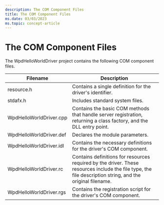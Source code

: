 ```yaml
---
description: The COM Component Files
title: The COM Component Files
ms.date: 03/03/2023
ms.topic: concept-article
---
```


# The COM Component Files


The WpdHelloWorldDriver project contains the following COM component files.

| Filename                | Description                                                                                                                                               |
|-------------------------|-----------------------------------------------------------------------------------------------------------------------------------------------------------|
| resource.h              | Contains a single definition for the driver's identifier.                                                                                                 |
| stdafx.h                | Includes standard system files.                                                                                                                           |
| WpdHelloWorldDriver.cpp | Contains the basic COM methods that handle server registration, returning a class factory, and the DLL entry point.                                       |
| WpdHelloWorldDriver.def | Declares the module parameters.                                                                                                                           |
| WpdHelloWorldDriver.idl | Contains the necessary definitions for the driver's COM component.                                                                                        |
| WpdHelloWorldDriver.rc  | Contains definitions for resources required by the driver. These resources include the file type, the file description string, and the original filename. |
| WpdHelloWorldDriver.rgs | Contains the registration script for the driver's COM component.                                                                                          |

 

 

 




